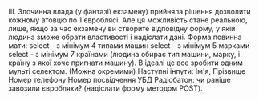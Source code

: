 ІІІ.
Злочинна влада (у фантазії екзамену) прийняла рішення дозволити кожному атовцю по 1 євроблясі.
Але ця можливість стане реальною, лише, якщо за час екзамену ви створите відповідну форму, у якій людина зможе обрати властивості і надіслати дані.
Форма повинна мати:
select - з мінімум 4 типами машин
select - з мінімум 5 марками
select - з мінімум 7 країнами
(людина обирає тип машини, марку, і країну з якої хоче пригнати машину). В ідеалі це все зробити одним мульті селектом. (Можна окремими)
Наступні інпути:
Ім'я, Прізвище
Номер телефону
Номер посвідчення УБД
Радіобатон: чи раніше завозили євробляхи?
(надіслати форму методом POST).
